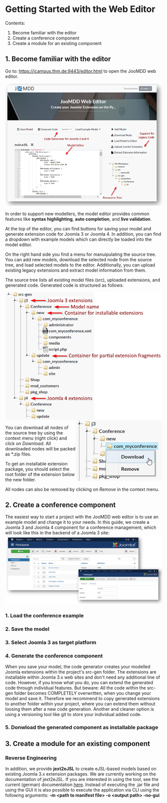 # Getting Started with the Web Editor #

Contents:

1. Become familiar with the editor 
2. Create a conference component
3. Create a module for an existing component

## 1. Become familiar with the editor ##
Go to: https://icampus.thm.de:9443/editor.html to open the JooMDD web editor.

<img src="img/web_editor.png" alt="JooMDD Web Editor" style="max-width:100%">

In order to support new modellers, the model editor provides common features like **syntax highlighting**, **auto completion**, and **live validation**.

At the top of the editor, you can find buttons for saving your model and generate extension code for Joomla 3 or Joomla 4. In addition, you can find a dropdown with example models which can directly be loaded into the model editor.

On the right hand side you find a menu for manuipulating the source tree. You can add new models, download the selected node from the source tree, and load selected models to the editor. Additionally, you can upload existing legacy extensions and extract model information from them.

The source tree lists all existing model files (src), uploaded extensions, and generated code. Generated code is structured as follows: 

<img src="img/web_editor_file_tree_generated_code.png" alt="Web Editor - File structure of generated code" style="max-width:100%">

<img src="img/web_editor_download_node.png" alt="Web Editor - File structure of generated code" style="max-width:100%; float: right">

You can download all nodes of the source tree by using the context menu (right click) and click on *Download*. All downloaded nodes will be packed as *.zip files.

To get an installable extension package, you should select the root folder of the extension below the new folder. 

All nodes can also be removed by clicking on *Remove* in the context menu.

## 2. Create a conference component ##

The easiest way to start a project with the JooMDD web editor is to use an example model and change it to your needs. In this guide, we create a Joomla 3 and Joomla 4 component for a conference management, which will look like this in the backend of a Joomla 3 site:
<img src="img/conference_J3.png" alt="J3 Conference Component" style="max-width:100%">

### 1. Load the conference example ###
### 2. Save the model ###
### 3. Select Joomla 3 as target platform ###
### 4. Generate the conference component ###
When you save your model, the code generator creates your modelled Joomla extensions within the project's 
src-gen folder. The extensions are installable within Joomla 3.x web sites and don't need any additional 
line of code. However, if you know what you do, you can extend the generated code through individual features. 
But beware: All the code within the src-gen folder becomes COMPLETELY overwritten, when you change your model 
and save it. Therefore we recommend to copy generated extensions to another folder within your project, where 
you can extend them without loosing them after a new code generation. Another and cleaner option is using a 
versioning tool like git to store your individual added code.
### 5. Donwload the generated component as installable package ###

## 3. Create a module for an existing component ##

### Reverse Engineering ###
In addition, we provide **jext2eJSL** to create eJSL-based models based on existing Joomla 3.x extension packages.
We are currently working on the documentation of jext2eJSL. If you are interested in using the tool, see the current (german) 
documentation [here](https://wiki.thm.de/Reverse-Engineering_(Joomla-Code_zu_eJSL-Instanzmodell)).
Instead of executing the .jar file and using the GUI it is also possible to execute the application via CLI using the following arguments: 
**-m &lt;path to manifest file&gt; -o &lt;output path&gt; -no-gui**